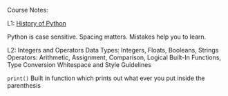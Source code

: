 Course Notes:

L1:
[History of Python](https://en.wikipedia.org/wiki/History_of_Python)

Python is case sensitive. 
Spacing matters.
Mistakes help you to learn.

L2: Integers and Operators 
Data Types: Integers, Floats, Booleans, Strings
Operators: Arithmetic, Assignment, Comparison, Logical
Built-In Functions, Type Conversion
Whitespace and Style Guidelines

```print()```
Built in function which prints out what ever you put 
inside the parenthesis 



